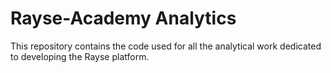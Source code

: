 # Rayse-Academy Analytics

This repository contains the code used for all the analytical work dedicated to developing the Rayse platform. 
